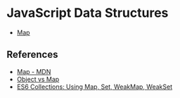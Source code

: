 # JavaScript Data Structures

- [Map](map.js)

## References

- [Map - MDN](https://developer.mozilla.org/en-US/docs/Web/JavaScript/Reference/Global_Objects/Map)
- [Object vs Map](https://twitter.com/rauschma/status/982966293010657281?s=19)
- [ES6 Collections: Using Map, Set, WeakMap, WeakSet](https://www.sitepoint.com/es6-collections-map-set-weakmap-weakset/)
